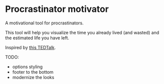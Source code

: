 # Procrastinator motivator
A motivational tool for procrastinators.

This tool will help you visualize the time you already lived (and wasted) and the estimated life you have left.

Inspired by [this TEDTalk](https://www.youtube.com/watch?v=arj7oStGLkU).

TODO:

* options styling
* footer to the bottom
* modernize the looks





